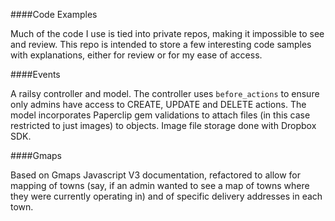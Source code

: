 ####Code Examples

Much of the code I use is tied into private repos, making it impossible to
see and review. This repo is intended to store a few interesting code samples
with explanations, either for review or for my ease of access.


####Events

A railsy controller and model. The controller uses `before_actions` to ensure
only admins have access to CREATE, UPDATE and DELETE actions. The model
incorporates Paperclip gem validations to attach files (in this case restricted to just
images) to objects. Image file storage done with Dropbox SDK.


####Gmaps

Based on Gmaps Javascript V3 documentation, refactored to allow for mapping of 
towns (say, if an admin wanted to see a map of towns where they were currently 
operating in) and of specific delivery addresses in each town. 
